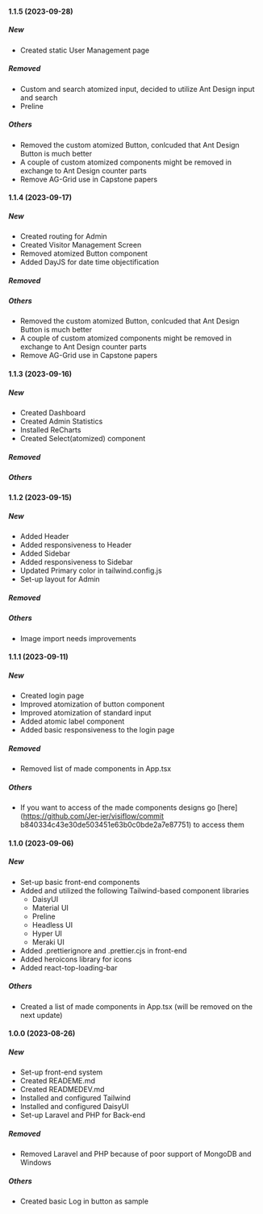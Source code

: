 #### 1.1.5 (2023-09-28)

##### New

- Created static User Management page

##### Removed

- Custom and search atomized input, decided to utilize Ant Design input and search
- Preline

##### Others

- Removed the custom atomized Button, conlcuded that Ant Design Button is much better
- A couple of custom atomized components might be removed in exchange to Ant Design counter parts
- Remove AG-Grid use in Capstone papers

#### 1.1.4 (2023-09-17)

##### New

- Created routing for Admin
- Created Visitor Management Screen
- Removed atomized Button component
- Added DayJS for date time objectification

##### Removed

##### Others

- Removed the custom atomized Button, conlcuded that Ant Design Button is much better
- A couple of custom atomized components might be removed in exchange to Ant Design counter parts
- Remove AG-Grid use in Capstone papers

#### 1.1.3 (2023-09-16)

##### New

- Created Dashboard
- Created Admin Statistics
- Installed ReCharts
- Created Select(atomized) component

##### Removed

##### Others

#### 1.1.2 (2023-09-15)

##### New

- Added Header
- Added responsiveness to Header
- Added Sidebar
- Added responsiveness to Sidebar
- Updated Primary color in tailwind.config.js
- Set-up layout for Admin

##### Removed

##### Others

- Image import needs improvements

#### 1.1.1 (2023-09-11)

##### New

- Created login page
- Improved atomization of button component
- Improved atomization of standard input
- Added atomic label component
- Added basic responsiveness to the login page

##### Removed

- Removed list of made components in App.tsx

##### Others

- If you want to access of the made components designs go [here](https://github.com/Jer-jer/visiflow/commit b840334c43e30de503451e63b0c0bde2a7e87751) to access them

#### 1.1.0 (2023-09-06)

##### New

- Set-up basic front-end components
- Added and utilized the following Tailwind-based component libraries
  - DaisyUI
  - Material UI
  - Preline
  - Headless UI
  - Hyper UI
  - Meraki UI
- Added .prettierignore and .prettier.cjs in front-end
- Added heroicons library for icons
- Added react-top-loading-bar

##### Others

- Created a list of made components in App.tsx (will be removed on the next update)

#### 1.0.0 (2023-08-26)

##### New

- Set-up front-end system
- Created READEME.md
- Created READMEDEV.md
- Installed and configured Tailwind
- Installed and configured DaisyUI
- Set-up Laravel and PHP for Back-end

##### Removed

- Removed Laravel and PHP because of poor support of MongoDB and Windows

##### Others

- Created basic Log in button as sample
